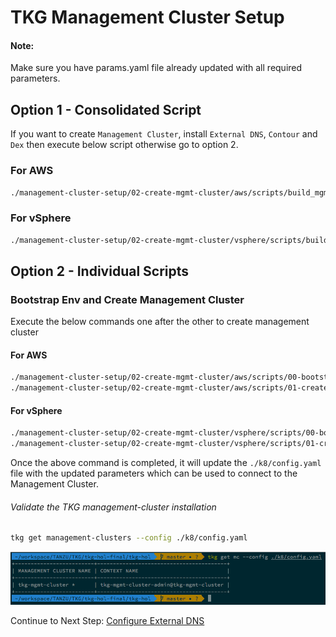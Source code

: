 # TKG Management Cluster Setup

#### Note:
Make sure you have params.yaml file already updated with all required parameters.

## Option 1 - Consolidated Script

If you want to create `Management Cluster`, install `External DNS`, `Contour` and `Dex` then execute below script otherwise go to option 2.

### For AWS
```bash
./management-cluster-setup/02-create-mgmt-cluster/aws/scripts/build_mgmt.sh
```

### For vSphere
```bash
./management-cluster-setup/02-create-mgmt-cluster/vsphere/scripts/build_mgmt.sh
```

## Option 2 - Individual Scripts

### Bootstrap Env and Create Management Cluster

Execute the below commands one after the other to create management cluster

#### For AWS
```bash
./management-cluster-setup/02-create-mgmt-cluster/aws/scripts/00-bootstrap-aws.sh
./management-cluster-setup/02-create-mgmt-cluster/aws/scripts/01-create-mgmt-cluster.sh
```

#### For vSphere
```bash
./management-cluster-setup/02-create-mgmt-cluster/vsphere/scripts/00-bootstrap-vsphere.sh
./management-cluster-setup/02-create-mgmt-cluster/vsphere/scripts/01-create-mgmt-cluster.sh
```

Once the above command is completed, it will update the `./k8/config.yaml` file with the updated parameters which can be used to connect to the Management Cluster.

###### Validate the TKG management-cluster installation
```bash
tkg get management-clusters --config ./k8/config.yaml
```

![mgmt-cls-1](../../img/mgmt-cls-1.png)


Continue to Next Step: [Configure External DNS](02_install_external_dns.md)
